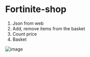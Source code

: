 # Fortinite-shop

1) Json from web
2) Add, remove items from the basket
3) Count price
4) Basket

![image](https://user-images.githubusercontent.com/20660693/153923213-f05bf0b5-63e8-438c-ac89-01dc3bccec38.png)
